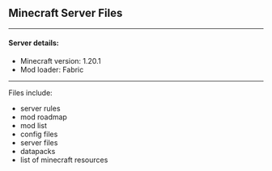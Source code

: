 ## Minecraft Server Files
---
#### Server details:
- Minecraft version: 1.20.1
- Mod loader: Fabric
---
Files include:
- server rules
- mod roadmap
- mod list
- config files
- server files
- datapacks
- list of minecraft resources
